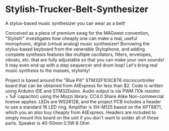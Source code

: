 # Stylish-Trucker-Belt-Synthesizer
A stylus-based music synthesizer you can wear as a belt! 

Conceived as a piece of premium swag for the MAGwest convention, "Stylish!" investigates how cheaply one can make a real, useful monophonic, digital (virtual analog) music synthesizer! Borrowing the stylus-based keyboard from the venerable Stylophone, and adding complete synthesis features like multiple oscillators, filters, envelopes, vibrato, etc. that are fully adjustable so that you can make your own sounds! It may even end up with a step sequencer and drum loop! 
Let's bring real music synthesis to the masses, stylishly!

Project is based around the "Blue Pill" STM32F103C8T6 microcontroller board that can be obtained from AliExpress for less than $2.
Code is written using Arduino IDE and STM32Duino.
Audio output is via PWM (10k resistor + 1uF capacitor) using the Mozzi library. CC4.0 Share Alike Non-commercial license applies.
LEDs are WS2812B, and the project PCB includes a header to use a standard 16 LED ring.
Amplifier is XH-M125 based on the XPT8871, which you an also buy cheaply from AliExpress. Headers are included to simply mount this board on the unit if you don't want to solder all of those parts.
Speaker is 40-50mm 0.5W 8 Ohm
